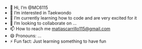 - 👋 Hi, I’m @MC6115
- 👀 I’m interested in Taekwondo
- 🌱 I’m currently learning how to code and are very excited for it
- 💞️ I’m looking to collaborate on ...
- 📫 How to reach me matiascarrillo115@gmail.com
- 😄 Pronouns: ...
- ⚡ Fun fact: Just learning something to have fun

<!---
MC6115/MC6115 is a ✨ special ✨ repository because its `README.md` (this file) appears on your GitHub profile.
You can click the Preview link to take a look at your changes.
--->
